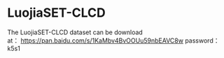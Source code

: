 # LuojiaSET-CLCD
The LuojiaSET-CLCD dataset can be download at： https://pan.baidu.com/s/1KaMbv4BvOOUu59nbEAVC8w 
password：k5s1 
